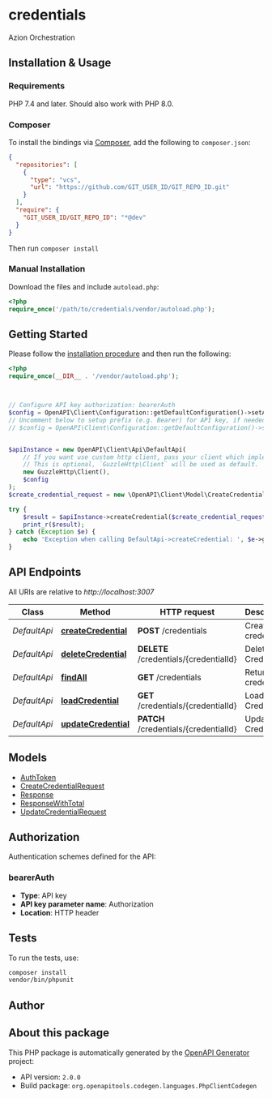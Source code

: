 # credentials

Azion Orchestration


## Installation & Usage

### Requirements

PHP 7.4 and later.
Should also work with PHP 8.0.

### Composer

To install the bindings via [Composer](https://getcomposer.org/), add the following to `composer.json`:

```json
{
  "repositories": [
    {
      "type": "vcs",
      "url": "https://github.com/GIT_USER_ID/GIT_REPO_ID.git"
    }
  ],
  "require": {
    "GIT_USER_ID/GIT_REPO_ID": "*@dev"
  }
}
```

Then run `composer install`

### Manual Installation

Download the files and include `autoload.php`:

```php
<?php
require_once('/path/to/credentials/vendor/autoload.php');
```

## Getting Started

Please follow the [installation procedure](#installation--usage) and then run the following:

```php
<?php
require_once(__DIR__ . '/vendor/autoload.php');



// Configure API key authorization: bearerAuth
$config = OpenAPI\Client\Configuration::getDefaultConfiguration()->setApiKey('Authorization', 'YOUR_API_KEY');
// Uncomment below to setup prefix (e.g. Bearer) for API key, if needed
// $config = OpenAPI\Client\Configuration::getDefaultConfiguration()->setApiKeyPrefix('Authorization', 'Bearer');


$apiInstance = new OpenAPI\Client\Api\DefaultApi(
    // If you want use custom http client, pass your client which implements `GuzzleHttp\ClientInterface`.
    // This is optional, `GuzzleHttp\Client` will be used as default.
    new GuzzleHttp\Client(),
    $config
);
$create_credential_request = new \OpenAPI\Client\Model\CreateCredentialRequest(); // \OpenAPI\Client\Model\CreateCredentialRequest

try {
    $result = $apiInstance->createCredential($create_credential_request);
    print_r($result);
} catch (Exception $e) {
    echo 'Exception when calling DefaultApi->createCredential: ', $e->getMessage(), PHP_EOL;
}

```

## API Endpoints

All URIs are relative to *http://localhost:3007*

Class | Method | HTTP request | Description
------------ | ------------- | ------------- | -------------
*DefaultApi* | [**createCredential**](docs/Api/DefaultApi.md#createcredential) | **POST** /credentials | Create credential
*DefaultApi* | [**deleteCredential**](docs/Api/DefaultApi.md#deletecredential) | **DELETE** /credentials/{credentialId} | Delete the Credential
*DefaultApi* | [**findAll**](docs/Api/DefaultApi.md#findall) | **GET** /credentials | Return all credentials
*DefaultApi* | [**loadCredential**](docs/Api/DefaultApi.md#loadcredential) | **GET** /credentials/{credentialId} | Load the Credential
*DefaultApi* | [**updateCredential**](docs/Api/DefaultApi.md#updatecredential) | **PATCH** /credentials/{credentialId} | Update the Credential

## Models

- [AuthToken](docs/Model/AuthToken.md)
- [CreateCredentialRequest](docs/Model/CreateCredentialRequest.md)
- [Response](docs/Model/Response.md)
- [ResponseWithTotal](docs/Model/ResponseWithTotal.md)
- [UpdateCredentialRequest](docs/Model/UpdateCredentialRequest.md)

## Authorization

Authentication schemes defined for the API:
### bearerAuth

- **Type**: API key
- **API key parameter name**: Authorization
- **Location**: HTTP header


## Tests

To run the tests, use:

```bash
composer install
vendor/bin/phpunit
```

## Author



## About this package

This PHP package is automatically generated by the [OpenAPI Generator](https://openapi-generator.tech) project:

- API version: `2.0.0`
- Build package: `org.openapitools.codegen.languages.PhpClientCodegen`
